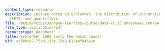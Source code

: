```yaml
---
content_type: resource
description: Lecture notes on Schlenker, the distribution of conjunctions, incremental-presupposition-transparency
  (IPT), and quantifiers.
file: /media/https%3A/open-learning-course-data-rc.s3.amazonaws.com/24-954-pragmatics-in-linguistic-theory-spring-2010/ad5bbce775cd113e15e961244fb46a2e_MIT24_954S10_lec07.pdf
file_type: application/pdf
resourcetype: Document
title: Schlenker 2008 (only the basic cases)
uid: ad5bbce7-75cd-113e-15e9-61244fb46a2e
---
```

